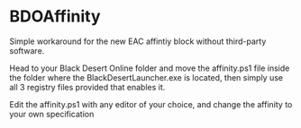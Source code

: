 # BDOAffinity

Simple workaround for the new EAC affintiy block without third-party software.

Head to your Black Desert Online folder and move the affinity.ps1 file inside the folder where the BlackDesertLauncher.exe is located, then simply use all 3 registry files provided that enables it.

Edit the affinity.ps1 with any editor of your choice, and change the affinity to your own specification
